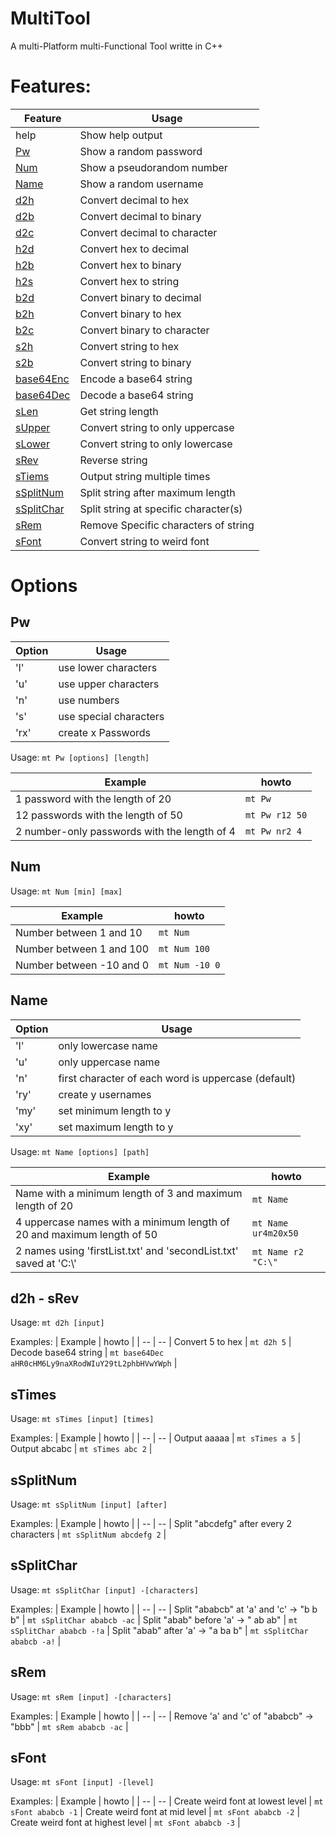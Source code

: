 # MultiTool
A multi-Platform multi-Functional Tool writte in C++

# Features:

| Feature | Usage |
| ------- | ----- |
 help | Show help output | 
 [Pw](#pw)   | Show a random password | 
 [Num](#num) | Show a pseudorandom number | 
 [Name](#name) | Show a random username | 
 [d2h](#d2h---srev) | Convert decimal to hex |  
 [d2b](#d2h---srev) | Convert decimal to binary | 
 [d2c](#d2h---srev) | Convert decimal to character | 
 [h2d](#d2h---srev) | Convert hex to decimal | 
 [h2b](#d2h---srev) | Convert hex to binary | 
 [h2s](#d2h---srev) | Convert hex to string | 
 [b2d](#d2h---srev) | Convert binary to decimal | 
 [b2h](#d2h---srev) | Convert binary to hex | 
 [b2c](#d2h---srev) | Convert binary to character | 
 [s2h](#d2h---srev) | Convert string to hex | 
 [s2b](#d2h---srev) | Convert string to binary | 
 [base64Enc](#d2h---srev) | Encode a base64 string | 
 [base64Dec](#d2h---srev) | Decode a base64 string | 
 [sLen](#d2h---srev) | Get string length |
 [sUpper](#d2h---srev) | Convert string to only uppercase |
 [sLower](#d2h---srev) | Convert string to only lowercase |
 [sRev](#d2h---srev) | Reverse string |
 [sTiems](#stimes) | Output string multiple times |
 [sSplitNum](#ssplitnum) | Split string after maximum length |
 [sSplitChar](#ssplitchar) | Split string at specific character(s) |
 [sRem](#srem) | Remove Specific characters of string |
 [sFont](#sfont) | Convert string to weird font |

# Options

## Pw
| Option | Usage |
| -- | -- |
 'l' | use lower characters | 
 'u' | use upper characters | 
 'n' | use numbers | 
 's' | use special characters | 
 'rx' | create x Passwords | 

Usage: 
    ```mt Pw [options] [length]```

| Example | howto |
| -- | -- |
 1 password with the length of 20 | ```mt Pw``` | 
 12 passwords with the length of 50 | ```mt Pw r12 50``` | 
 2 number-only passwords with the length of 4 | ```mt Pw nr2 4``` | 

## Num
Usage:
    ```mt Num [min] [max]```

| Example | howto |
| -- | -- |
 Number between 1 and 10 | ```mt Num``` | 
 Number between 1 and 100 | ```mt Num 100``` | 
 Number between -10 and 0 | ```mt Num -10 0``` | 

## Name
| Option | Usage |
| -- | -- |
 'l' | only lowercase name |
 'u' | only uppercase name |
 'n' | first character of each word is uppercase (default) |
 'ry'| create y usernames |
 'my' | set minimum length to y |
 'xy' | set maximum length to y |

Usage:
    ```mt Name [options] [path]```

| Example | howto |
| -- | -- |
 Name with a minimum length of 3 and maximum length of 20 |```mt Name```
 4 uppercase names with a minimum length of 20 and maximum length of 50 | ```mt Name ur4m20x50``` |
 2 names using 'firstList.txt' and 'secondList.txt' saved at 'C:\\' | ```mt Name r2 "C:\"``` |

## d2h - sRev
Usage: 
    ```mt d2h [input]```

Examples:
| Example | howto |
| -- | -- |
 Convert 5 to hex | ```mt d2h 5``` |
 Decode base64 string | ```mt base64Dec aHR0cHM6Ly9naXRodWIuY29tL2phbHVwYWph``` |

## sTimes
Usage:
    ```mt sTimes [input] [times]```

Examples:
| Example | howto |
| -- | -- |
 Output aaaaa | ```mt sTimes a 5``` |
 Output abcabc | ```mt sTimes abc 2``` |

## sSplitNum
Usage:
    ```mt sSplitNum [input] [after]```

Examples:
| Example | howto |
| -- | -- |
 Split "abcdefg" after every 2 characters | ```mt sSplitNum abcdefg 2``` |

## sSplitChar
Usage:
    ```mt sSplitChar [input] -[characters]```

Examples:
| Example | howto |
| -- | -- |
 Split "ababcb" at 'a' and 'c' -> "b b b" | ```mt sSplitChar ababcb -ac``` |
 Split "abab" before 'a' -> " ab ab" | ```mt sSplitChar ababcb -!a``` |
 Split "abab" after 'a' -> "a ba b" | ```mt sSplitChar ababcb -a!``` |

## sRem
Usage:
    ```mt sRem [input] -[characters]```

Examples:
| Example | howto |
| -- | -- |
 Remove 'a' and 'c' of "ababcb" -> "bbb" | ```mt sRem ababcb -ac``` |

## sFont
Usage:
    ```mt sFont [input] -[level]```

Examples:
| Example | howto |
| -- | -- |
 Create weird font at lowest level | ```mt sFont ababcb -1``` |
 Create weird font at mid level | ```mt sFont ababcb -2``` |
 Create weird font at highest level | ```mt sFont ababcb -3``` |
